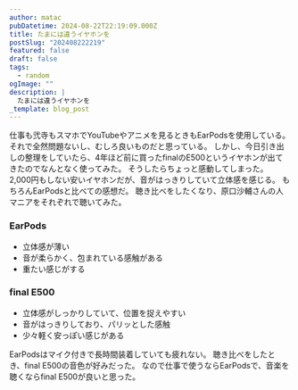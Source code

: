 ```yaml
---
author: matac
pubDatetime: 2024-08-22T22:19:09.000Z
title: たまには違うイヤホンを
postSlug: "202408222219"
featured: false
draft: false
tags:
  - random
ogImage: ""
description: |
  たまには違うイヤホンを
_template: blog_post
---
```


仕事も弐寺もスマホでYouTubeやアニメを見るときもEarPodsを使用している。
それで全然問題ないし、むしろ良いものだと思っている。
しかし、今日引き出しの整理をしていたら、4年ほど前に買ったfinalのE500というイヤホンが出てきたのでなんとなく使ってみた。
そうしたらちょっと感動してしまった。
2,000円もしない安いイヤホンだが、音がはっきりしていて立体感を感じる。
もちろんEarPodsと比べての感想だ。
聴き比べをしたくなり、原口沙輔さんの人マニアをそれぞれで聴いてみた。

### EarPods

- 立体感が薄い
- 音が柔らかく、包まれている感触がある
- 重たい感じがする

### final E500

- 立体感がしっかりしていて、位置を捉えやすい
- 音がはっきりしており、パリッとした感触
- 少々軽く安っぽい感じがある

EarPodsはマイク付きで長時間装着していても疲れない。
聴き比べをしたとき、final E500の音色が好みだった。
なので仕事で使うならEarPodsで、音楽を聴くならfinal E500が良いと思った。
